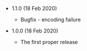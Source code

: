 * 1.1.0 (18 Feb 2020)
    * Bugfix - encoding failure

* 1.0.0 (18 Feb 2020)
    * The first proper release